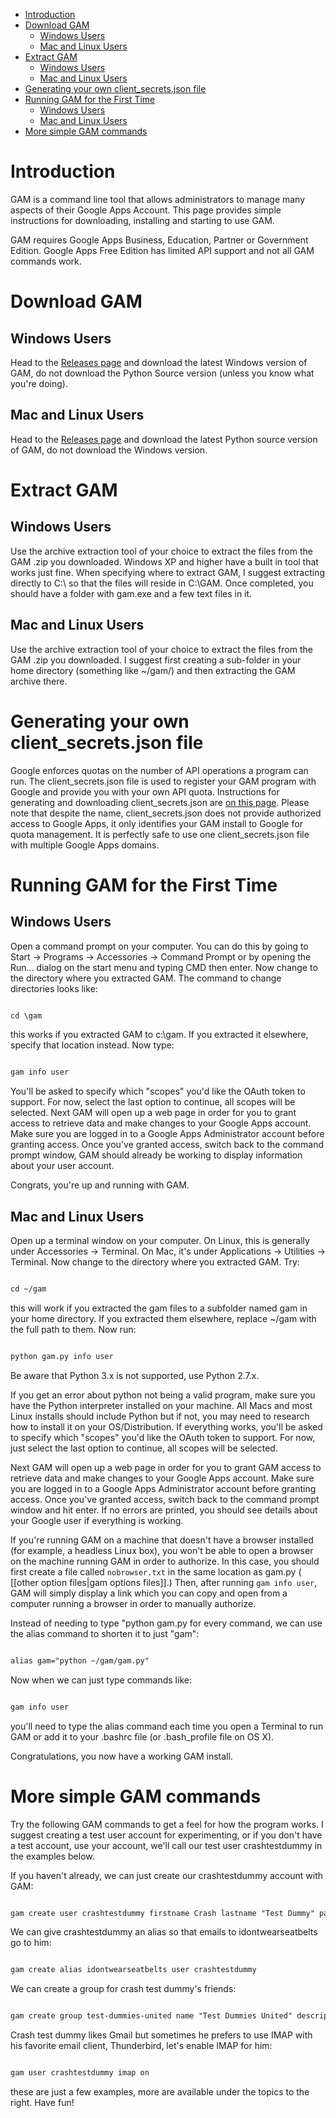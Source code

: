 - [Introduction](#introduction)
- [Download GAM](#2-download-gam)
  - [Windows Users](#windows-users)
  - [Mac and Linux Users](#mac-and-linux-users)
- [Extract GAM](#3-extract-gam)
  - [Windows Users](#windows-users-1)
  - [Mac and Linux Users](#mac-and-linux-users-1)
- [Generating your own client\_secrets.json file](#4-generating-your-own-client\_secretsjson-file)
- [Running GAM for the First Time](#5-running-gam-for-the-first-time)
  - [Windows Users](#windows-users-2)
  - [Mac and Linux Users](#mac-and-linux-users-2)
- [More simple GAM commands](#6-more-simple-gam-commands)

# Introduction

GAM is a command line tool that allows administrators to manage many aspects of their Google Apps Account. This page provides simple instructions for downloading, installing and starting to use GAM.

GAM requires Google Apps Business, Education, Partner or Government Edition.  Google Apps Free Edition has limited API support and not all GAM commands work.

# Download GAM
## Windows Users
Head to the [Releases page](https://github.com/jay0lee/GAM/releases) and download the latest Windows version of GAM, do not download the Python Source version (unless you know what you're doing).

## Mac and Linux Users
Head to the [Releases page](https://github.com/jay0lee/GAM/releases) and download the latest Python source version of GAM, do not download the Windows version.

# Extract GAM
## Windows Users
Use the archive extraction tool of your choice to extract the files from the GAM .zip you downloaded. Windows XP and higher have a built in tool that works just fine. When specifying where to extract GAM, I suggest extracting directly to C:\ so that the files will reside in C:\GAM. Once completed, you should have a folder with gam.exe and a few text files in it.

## Mac and Linux Users
Use the archive extraction tool of your choice to extract the files from the GAM .zip you downloaded. I suggest first creating a sub-folder in your home directory (something like ~/gam/) and then extracting the GAM archive there.

# Generating your own client\_secrets.json file
Google enforces quotas on the number of API operations a program can run. The client\_secrets.json file is used to register your GAM program with Google and provide you with your own API quota. Instructions for generating and downloading client\_secrets.json are [on this page](CreatingClientSecretsFile). Please note that despite the name, client\_secrets.json does not provide authorized access to Google Apps, it only identifies your GAM install to Google for quota management. It is perfectly safe to use one client\_secrets.json file with multiple Google Apps domains.

# Running GAM for the First Time
## Windows Users
Open a command prompt on your computer. You can do this by going to Start -> Programs -> Accessories -> Command Prompt or by opening the Run... dialog on the start menu and typing CMD then enter. Now change to the directory where you extracted GAM. The command to change directories looks like:
```html

cd \gam
```
this works if you extracted GAM to c:\gam. If you extracted it elsewhere, specify that location instead. Now type:
```html

gam info user
```
You'll be asked to specify which "scopes" you'd like the OAuth token to support. For now, select the last option to continue, all scopes will be selected. Next GAM will open up a web page in order for you to grant access to retrieve data and make changes to your Google Apps account. Make sure you are logged in to a Google Apps Administrator account before granting access. Once you've granted access, switch back to the command prompt window, GAM should already be working to display information about your user account.

Congrats, you're up and running with GAM.

## Mac and Linux Users
Open up a terminal window on your computer. On Linux, this is generally under Accessories -> Terminal. On Mac, it's under Applications -> Utilities -> Terminal. Now change to the directory where you extracted GAM. Try:
```html

cd ~/gam
```
this will work if you extracted the gam files to a subfolder named gam in your home directory. If you extracted them elsewhere, replace ~/gam with the full path to them. Now run:
```html

python gam.py info user
```
Be aware that Python 3.x is not supported, use Python 2.7.x.

If you get an error about python not being a valid program, make sure you have the Python interpreter installed on your machine. All Macs and most Linux installs should include Python but if not, you may need to research how to install it on your OS/Distribution. If everything works, you'll be asked to specify which "scopes" you'd like the OAuth token to support. For now, just select the last option to continue, all scopes will be selected.

Next GAM will open up a web page in order for you to grant GAM access to retrieve data and make changes to your Google Apps account. Make sure you are logged in to a Google Apps Administrator account before granting access. Once you've granted access, switch back to the command prompt window and hit enter. If no errors are printed, you should see details about your Google user if everything is working.

If you're running GAM on a machine that doesn't have a browser installed (for example, a headless Linux box), you won't be able to open a browser on the machine running GAM in order to authorize. In this case, you should first create a file called ` nobrowser.txt ` in the same location as gam.py ( [[other option files|gam options files]].) Then, after running ` gam info user `, GAM will simply display a link which you can copy and open from a computer running a browser in order to manually authorize.

Instead of needing to type "python gam.py for every command, we can use the alias command to shorten it to just "gam":
```html

alias gam="python ~/gam/gam.py"
```
Now when we can just type commands like:
```html

gam info user
```
you'll need to type the alias command each time you open a Terminal to run GAM or add it to your .bashrc file (or .bash_profile file on OS X).

Congratulations, you now have a working GAM install.

# More simple GAM commands

Try the following GAM commands to get a feel for how the program works. I suggest creating a test user account for experimenting, or if you don't have a test account, use your account, we'll call our test user crashtestdummy in the examples below.

If you haven't already, we can just create our crashtestdummy account with GAM:
```html

gam create user crashtestdummy firstname Crash lastname "Test Dummy" password "BuckleUp"
```

We can give crashtestdummy an alias so that emails to idontwearseatbelts go to him:
```html

gam create alias idontwearseatbelts user crashtestdummy
```

We can create a group for crash test dummy's friends:
```html

gam create group test-dummies-united name "Test Dummies United" description "Support Group Against Plastic Abuse"
```

Crash test dummy likes Gmail but sometimes he prefers to use IMAP with his favorite email client, Thunderbird, let's enable IMAP for him:
```html

gam user crashtestdummy imap on
```

these are just a few examples, more are available under the topics to the right. Have fun!